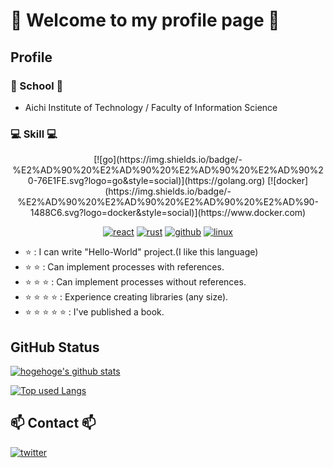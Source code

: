 # 🥳 Welcome to my profile page 🥳

## Profile

### 🏫 School 🏫
- Aichi Institute of Technology / Faculty of Information Science

### 💻 Skill 💻

<div style="text-align: center">
[![go](https://img.shields.io/badge/-%E2%AD%90%20%E2%AD%90%20%E2%AD%90%20%E2%AD%90%20-76E1FE.svg?logo=go&style=social)](https://golang.org)
[![docker](https://img.shields.io/badge/-%E2%AD%90%20%E2%AD%90%20%E2%AD%90%20%E2%AD%90-1488C6.svg?logo=docker&style=social)](https://www.docker.com)

[![react](https://img.shields.io/badge/-%E2%AD%90%20%E2%AD%90-61DAFB.svg?logo=react&style=social)](https://reactjs.org)
[![rust](https://img.shields.io/badge/-%E2%AD%90-000000.svg?logo=rust&style=social)](https://rust-lang.org)
[![github](https://img.shields.io/badge/-%E2%AD%90%20%E2%AD%90%20%E2%AD%90-181717.svg?logo=github&style=social)](https://github.com)
[![linux](https://img.shields.io/badge/-%E2%AD%90%20%E2%AD%90%20%E2%AD%90-FCC624.svg?logo=linux&style=social)](https://kernel.org)

</div>

- ⭐ : I can write "Hello-World" project.(I like this language)
- ⭐ ⭐ : Can implement processes with references.
- ⭐ ⭐ ⭐ : Can implement processes without references.
- ⭐ ⭐ ⭐ ⭐ : Experience creating libraries (any size).
- ⭐ ⭐ ⭐ ⭐ ⭐ : I've published a book.

## GitHub Status
<!-- リポジトリステータス -->
[![hogehoge's github stats](https://github-readme-stats.vercel.app/api?username=SuperTikuwa&hide=contribs&count_private=true&show_icons=true&theme=tokyonight)](https://github.com/SuperTikuwa/)

<!-- ソースコード統計 -->
[![Top used Langs](https://github-readme-stats.vercel.app/api/top-langs/?username=SuperTikuwa&layout=compact&theme=tokyonight)](https://github.com/SuperTikuwa/)

##  📫 Contact 📫
 [![twitter](https://img.shields.io/badge/-@Haruk_iF-1DA1F2.svg?logo=twitter&style=social)](https://twitter.com/Haruk_iF)




<!-- 
**SuperTikuwa/SuperTikuwa** is a ✨ _special_ ✨ repository because its `README.md` (this file) appears on your GitHub profile.

Here are some ideas to get you started:

- 🔭 I’m currently working on ...
- 🌱 I’m currently learning ...
- 👯 I’m looking to collaborate on ...
- 🤔 I’m looking for help with ...
- 💬 Ask me about ...
- 📫 How to reach me: ...
- 😄 Pronouns: ...
- ⚡ Fun fact: ...
-->
